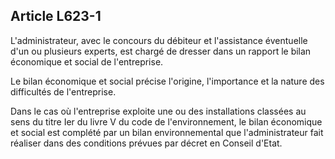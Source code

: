 Article L623-1
----
L'administrateur, avec le concours du débiteur et l'assistance éventuelle d'un
ou plusieurs experts, est chargé de dresser dans un rapport le bilan économique
et social de l'entreprise.

Le bilan économique et social précise l'origine, l'importance et la nature des
difficultés de l'entreprise.

Dans le cas où l'entreprise exploite une ou des installations classées au sens
du titre Ier du livre V du code de l'environnement, le bilan économique et
social est complété par un bilan environnemental que l'administrateur fait
réaliser dans des conditions prévues par décret en Conseil d'Etat.
